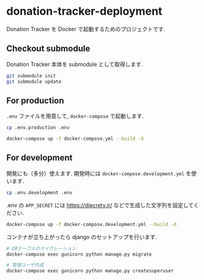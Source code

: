 # donation-tracker-deployment

Donation Tracker を Docker で起動するためのプロジェクトです.

## Checkout submodule

Donation Tracker 本体を submodule として取得します.

```sh
git submodule init
git submodule update
```

## For production

`.env` ファイルを用意して, `docker-compose` で起動します.

```sh
cp .env.production .env
```

```sh
docker-compose up -f docker-compose.yml --build -d
```

## For development

開発にも（多分）使えます. 開発時には `docker-compose.development.yml` を使います.

```sh
cp .env.development .env
```

.env の `APP_SECRET` には https://djecrety.ir/ などで生成した文字列を設定してください.

```sh
docker-compose up -f docker-compose.development.yml --build -d
```

コンテナが立ち上がったら django のセットアップを行います.

```sh
# DBテーブルのマイグレーション
docker-compose exec gunicorn python manage.py migrate

# 管理ユーザ作成
docker-compose exec gunicorn python manage.py createsuperuser
```